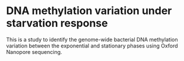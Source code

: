 # DNA methylation variation under starvation response
This is a study to identify the genome-wide bacterial DNA methylation variation between the exponential and stationary phases using Oxford Nanopore sequencing.
